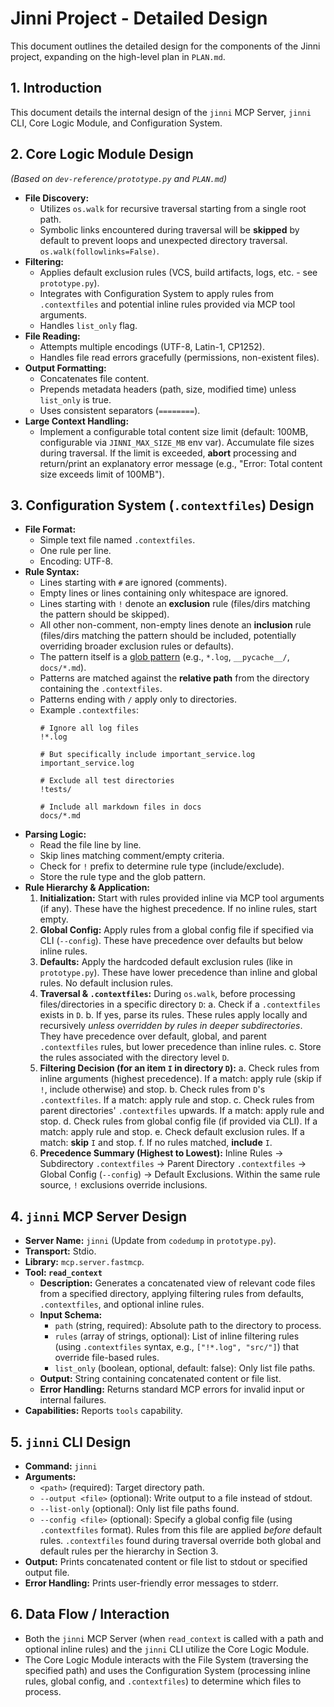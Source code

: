 # Jinni Project - Detailed Design

This document outlines the detailed design for the components of the Jinni project, expanding on the high-level plan in `PLAN.md`.

## 1. Introduction

This document details the internal design of the `jinni` MCP Server, `jinni` CLI, Core Logic Module, and Configuration System.

## 2. Core Logic Module Design

*(Based on `dev-reference/prototype.py` and `PLAN.md`)*

*   **File Discovery:**
    *   Utilizes `os.walk` for recursive traversal starting from a single root path.
    *   Symbolic links encountered during traversal will be **skipped** by default to prevent loops and unexpected directory traversal. `os.walk(followlinks=False)`.
*   **Filtering:**
    *   Applies default exclusion rules (VCS, build artifacts, logs, etc. - see `prototype.py`).
    *   Integrates with Configuration System to apply rules from `.contextfiles` and potential inline rules provided via MCP tool arguments.
    *   Handles `list_only` flag.
*   **File Reading:**
    *   Attempts multiple encodings (UTF-8, Latin-1, CP1252).
    *   Handles file read errors gracefully (permissions, non-existent files).
*   **Output Formatting:**
    *   Concatenates file content.
    *   Prepends metadata headers (path, size, modified time) unless `list_only` is true.
    *   Uses consistent separators (`========`).
*   **Large Context Handling:**
    *   Implement a configurable total content size limit (default: 100MB, configurable via `JINNI_MAX_SIZE_MB` env var). Accumulate file sizes during traversal. If the limit is exceeded, **abort** processing and return/print an explanatory error message (e.g., "Error: Total content size exceeds limit of 100MB").

## 3. Configuration System (`.contextfiles`) Design

*   **File Format:**
    *   Simple text file named `.contextfiles`.
    *   One rule per line.
    *   Encoding: UTF-8.
*   **Rule Syntax:**
    *   Lines starting with `#` are ignored (comments).
    *   Empty lines or lines containing only whitespace are ignored.
    *   Lines starting with `!` denote an **exclusion** rule (files/dirs matching the pattern should be skipped).
    *   All other non-comment, non-empty lines denote an **inclusion** rule (files/dirs matching the pattern should be included, potentially overriding broader exclusion rules or defaults).
    *   The pattern itself is a [glob pattern](https://docs.python.org/3/library/fnmatch.html) (e.g., `*.log`, `__pycache__/`, `docs/*.md`).
    *   Patterns are matched against the **relative path** from the directory containing the `.contextfiles`.
    *   Patterns ending with `/` apply only to directories.
    *   Example `.contextfiles`:
        ```
        # Ignore all log files
        !*.log

        # But specifically include important_service.log
        important_service.log

        # Exclude all test directories
        !tests/

        # Include all markdown files in docs
        docs/*.md
        ```
*   **Parsing Logic:**
    *   Read the file line by line.
    *   Skip lines matching comment/empty criteria.
    *   Check for `!` prefix to determine rule type (include/exclude).
    *   Store the rule type and the glob pattern.
*   **Rule Hierarchy & Application:**
    1.  **Initialization:** Start with rules provided inline via MCP tool arguments (if any). These have the highest precedence. If no inline rules, start empty.
    2.  **Global Config:** Apply rules from a global config file if specified via CLI (`--config`). These have precedence over defaults but below inline rules.
    3.  **Defaults:** Apply the hardcoded default exclusion rules (like in `prototype.py`). These have lower precedence than inline and global rules. No default inclusion rules.
    4.  **Traversal & `.contextfiles`:** During `os.walk`, before processing files/directories in a specific directory `D`:
        a. Check if a `.contextfiles` exists in `D`.
        b. If yes, parse its rules. These rules apply locally and recursively *unless overridden by rules in deeper subdirectories*. They have precedence over default, global, and parent `.contextfiles` rules, but lower precedence than inline rules.
        c. Store the rules associated with the directory level `D`.
    3.  **Filtering Decision (for an item `I` in directory `D`):**
        a. Check rules from inline arguments (highest precedence). If a match: apply rule (skip if `!`, include otherwise) and stop.
        b. Check rules from `D`'s `.contextfiles`. If a match: apply rule and stop.
        c. Check rules from parent directories' `.contextfiles` upwards. If a match: apply rule and stop.
        d. Check rules from global config file (if provided via CLI). If a match: apply rule and stop.
        e. Check default exclusion rules. If a match: **skip** `I` and stop.
        f. If no rules matched, **include** `I`.
    5.  **Precedence Summary (Highest to Lowest):** Inline Rules -> Subdirectory `.contextfiles` -> Parent Directory `.contextfiles` -> Global Config (`--config`) -> Default Exclusions. Within the same rule source, `!` exclusions override inclusions.

## 4. `jinni` MCP Server Design

*   **Server Name:** `jinni` (Update from `codedump` in `prototype.py`).
*   **Transport:** Stdio.
*   **Library:** `mcp.server.fastmcp`.
*   **Tool: `read_context`**
    *   **Description:** Generates a concatenated view of relevant code files from a specified directory, applying filtering rules from defaults, `.contextfiles`, and optional inline rules.
    *   **Input Schema:**
        *   `path` (string, required): Absolute path to the directory to process.
        *   `rules` (array of strings, optional): List of inline filtering rules (using `.contextfiles` syntax, e.g., `["!*.log", "src/"]`) that override file-based rules.
        *   `list_only` (boolean, optional, default: false): Only list file paths.
    *   **Output:** String containing concatenated content or file list.
    *   **Error Handling:** Returns standard MCP errors for invalid input or internal failures.
*   **Capabilities:** Reports `tools` capability.

## 5. `jinni` CLI Design

*   **Command:** `jinni`
*   **Arguments:**
    *   `<path>` (required): Target directory path.
    *   `--output <file>` (optional): Write output to a file instead of stdout.
    *   `--list-only` (optional): Only list file paths found.
    *   `--config <file>` (optional): Specify a global config file (using `.contextfiles` format). Rules from this file are applied *before* default rules. `.contextfiles` found during traversal override both global and default rules per the hierarchy in Section 3.
*   **Output:** Prints concatenated content or file list to stdout or specified output file.
*   **Error Handling:** Prints user-friendly error messages to stderr.

## 6. Data Flow / Interaction

*   Both the `jinni` MCP Server (when `read_context` is called with a path and optional inline rules) and the `jinni` CLI utilize the Core Logic Module.
*   The Core Logic Module interacts with the File System (traversing the specified path) and uses the Configuration System (processing inline rules, global config, and `.contextfiles`) to determine which files to process.